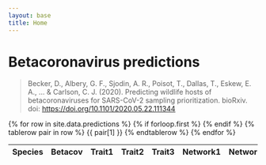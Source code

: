 ```yaml
---
layout: base
title: Home
---
```




<script>
$(document).ready(function() {
    $('#main').DataTable( {
        columnDefs: [ {
            targets: [ 0 ],
            orderData: [ 0, 1 ]
        }, {
            targets: [ 1 ],
            orderData: [ 1, 0 ]
        }, {
            targets: [ 4 ],
            orderData: [ 4, 0 ]
        } ]
    } );
} );
</script>



# Betacoronavirus predictions

> Becker, D., Albery, G. F., Sjodin, A. R., Poisot, T., Dallas, T., Eskew, E. A., ... & Carlson, C. J. (2020). Predicting wildlife hosts of betacoronaviruses for SARS-CoV-2 sampling prioritization. bioRxiv. doi: https://doi.org/10.1101/2020.05.22.111344





<body>



<table id="main" class="display" style="width:100%">
  <thead>
  <tr>
    <th> Species </th>
    <th> Betacov </th>
    <th> Trait1 </th>
    <th> Trait2 </th>
    <th> Trait3 </th>
    <th> Network1 </th>
    <th> Network2 </th>
    <th> Network3 </th>
    <th> Network4 </th>
    <th> Ensemble </th>
  </tr>
  </thead>

  <tbody>
  {% for row in site.data.predictions %}
	{% if forloop.first %}
  {% endif %}
  {% tablerow pair in row %}
    {{ pair[1] }}
  {% endtablerow %}
  {% endfor %}

  </tbody>
</table>



</body>







